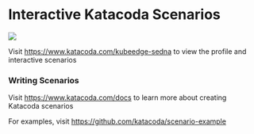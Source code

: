 # Interactive Katacoda Scenarios

[![](http://shields.katacoda.com/katacoda/kubeedge-sedna/count.svg)](https://www.katacoda.com/kubeedge-sedna "Get your profile on Katacoda.com")

Visit https://www.katacoda.com/kubeedge-sedna to view the profile and interactive scenarios

### Writing Scenarios
Visit https://www.katacoda.com/docs to learn more about creating Katacoda scenarios

For examples, visit https://github.com/katacoda/scenario-example
